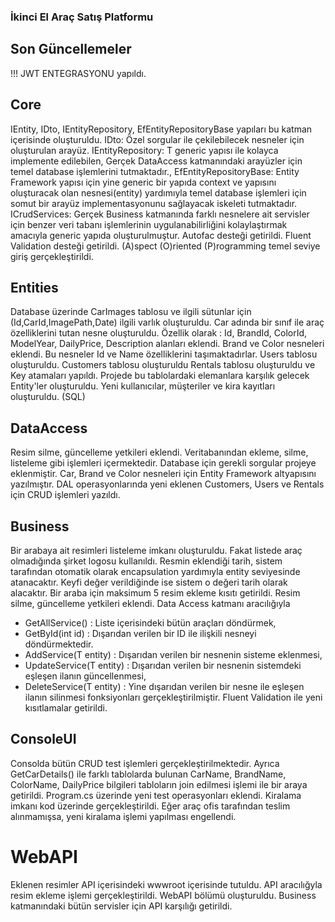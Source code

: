 
### İkinci El Araç Satış Platformu

## Son Güncellemeler

!!! JWT ENTEGRASYONU yapıldı.

## Core
IEntity, IDto, IEntityRepository, EfEntityRepositoryBase yapıları bu katman içerisinde oluşturuldu.
IDto: Özel sorgular ile çekilebilecek nesneler için oluşturulan arayüz.
IEntityRepository: T generic yapısı ile kolayca implemente edilebilen, Gerçek DataAccess katmanındaki arayüzler için temel database işlemlerini tutmaktadır.,
EfEntityRepositoryBase: Entity Framework yapısı için yine generic bir yapıda context ve yapısını oluşturacak olan nesnesi(entity) yardımıyla temel database işlemleri için somut bir arayüz implementasyonunu sağlayacak iskeleti tutmaktadır.
ICrudServices: Gerçek Business katmanında farklı nesnelere ait servisler için benzer veri tabanı işlemlerinin uygulanabilirliğini kolaylaştırmak amacıyla generic yapıda oluşturulmuştur.
Autofac desteği getirildi.
Fluent Validation desteği getirildi.
(A)spect (O)riented (P)rogramming temel seviye giriş gerçekleştirildi.

## Entities 
Database üzerinde CarImages tablosu ve ilgili sütunlar için (Id,CarId,ImagePath,Date) ilgili varlık oluşturuldu.
Car adında bir sınıf ile araç özelliklerini tutan nesne oluşturuldu.
Özellik olarak : Id, BrandId, ColorId, ModelYear, DailyPrice, Description alanları eklendi.
Brand ve Color nesneleri eklendi. Bu nesneler Id ve Name özelliklerini taşımaktadırlar.
Users tablosu oluşturuldu.
Customers tablosu oluşturuldu 
Rentals tablosu oluşturuldu ve Key atamaları yapıldı.
Projede bu tablolardaki elemanlara karşılık gelecek Entity'ler oluşturuldu.
Yeni kullanıcılar, müşteriler ve kira kayıtları oluşturuldu. (SQL)

## DataAccess 
Resim silme, güncelleme yetkileri eklendi.
Veritabanından ekleme, silme, listeleme gibi işlemleri içermektedir.
Database için gerekli sorgular projeye eklenmiştir.
Car, Brand ve Color nesneleri için Entity Framework altyapısını yazılmıştır.
DAL operasyonlarında yeni eklenen Customers, Users ve Rentals için CRUD işlemleri yazıldı.

## Business 
Bir arabaya ait resimleri listeleme imkanı oluşturuldu. Fakat listede araç olmadığında şirket logosu kullanıldı.
Resmin eklendiği tarih, sistem tarafından otomatik olarak encapsulation yardımıyla entity seviyesinde atanacaktır. Keyfi değer verildiğinde ise sistem o değeri tarih olarak alacaktır.
Bir araba için maksimum 5 resim ekleme kısıtı getirildi.
Resim silme, güncelleme yetkileri eklendi.
Data Access katmanı aracılığıyla 
- GetAllService()          : Liste içerisindeki bütün araçları döndürmek,
- GetById(int id)          : Dışarıdan verilen bir ID ile ilişkili nesneyi döndürmektedir.
- AddService(T entity)     : Dışarıdan verilen bir nesnenin sisteme eklenmesi,
- UpdateService(T entity)  : Dışarıdan verilen bir nesnenin sistemdeki eşleşen ilanın güncellenmesi, 
- DeleteService(T entity)  : Yine dışarıdan verilen bir nesne ile eşleşen ilanın silinmesi fonksiyonları gerçekleştirilmiştir.
 Fluent Validation ile yeni kısıtlamalar getirildi.

## ConsoleUI
Consolda bütün CRUD test işlemleri gerçekleştirilmektedir.
Ayrıca GetCarDetails() ile farklı tablolarda bulunan CarName, BrandName, ColorName, DailyPrice bilgileri tabloların join edilmesi işlemi ile bir araya getirildi.
Program.cs üzerinde yeni test operasyonları eklendi.
Kiralama imkanı kod üzerinde gerçekleştirildi.
Eğer araç ofis tarafından teslim alınmamışsa, yeni kiralama işlemi yapılması engellendi.

# WebAPI 
Eklenen resimler API içerisindeki wwwroot içerisinde tutuldu.
API aracılığyla resim ekleme işlemi gerçekleştirildi.
WebAPI bölümü oluşturuldu.
Business katmanındaki bütün servisler için API karşılığı getirildi.
